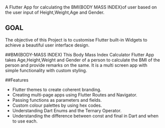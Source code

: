 A Flutter App for calculating the BMI(BODY MASS INDEX)of user based on the user input of Height,Weight,Age and Gender.

## GOAL

The objective of this Project is to customise Flutter built-in Widgets to achieve a beautiful user interface design.


##BMI(BODY-MASS INDEX)
 This Body Mass Index Calculator Flutter App takes Age,Height,Weight and Gender of a person to calculate the BMI of the person and provide remarks on the same.
 It is a multi screen app with simple functionality with custom styling.


##Features

- Flutter themes to create coherent branding.
- Creating multi-page apps using Flutter Routes and Navigator.
- Passing functions as parameters and fields.
- Custom colour palettes by using hex codes.
- Understanding Dart Enums and the Ternary Operator.
- Understanding the difference between const and final in Dart and when to use each.
